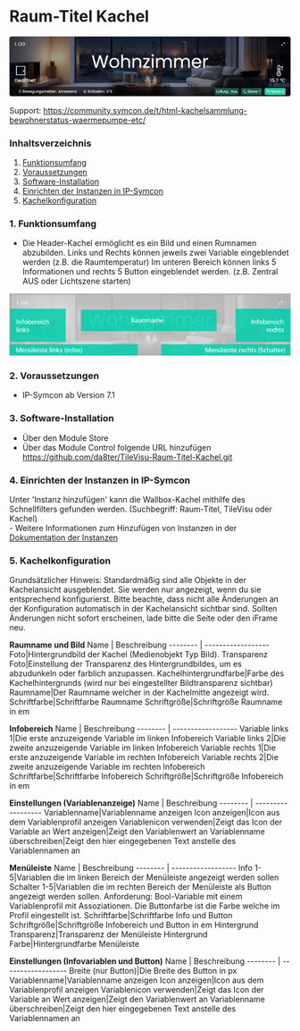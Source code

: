# Raum-Titel Kachel
![Raum-Titel Kachel](https://github.com/da8ter/images/blob/1c5fe63e9757e81e6d8c4c84a63e0b39fa00247c/raum_header.jpg)

Support: https://community.symcon.de/t/html-kachelsammlung-bewohnerstatus-waermepumpe-etc/


### Inhaltsverzeichnis

1. [Funktionsumfang](#1-funktionsumfang)
2. [Voraussetzungen](#2-voraussetzungen)
3. [Software-Installation](#3-software-installation)
4. [Einrichten der Instanzen in IP-Symcon](#4-einrichten-der-instanzen-in-ip-symcon)
5. [Kachelkonfiguration](#5-Kachelkonfiguration)

### 1. Funktionsumfang

* Die Header-Kachel ermöglicht es ein Bild und einen Rumnamen abzubilden. Links und Rechts können jeweils zwei Variable eingeblendet werden (z.B. die Raumtemperatur) Im unteren Bereich können links 5 Informationen und rechts 5 Button eingeblendet werden. (z.B. Zentral AUS oder Lichtszene starten)

![Kachelaufteilung](https://github.com/da8ter/images/blob/87a84c8b2d70f1f68b169b1b117ccbd687415eda/header_tile_bereiche.jpg)

### 2. Voraussetzungen

- IP-Symcon ab Version 7.1

### 3. Software-Installation

* Über den Module Store
* Über das Module Control folgende URL hinzufügen
https://github.com/da8ter/TileVisu-Raum-Titel-Kachel.git


### 4. Einrichten der Instanzen in IP-Symcon

 Unter 'Instanz hinzufügen' kann die Wallbox-Kachel mithilfe des Schnellfilters gefunden werden. (Suchbegriff: Raum-Titel, TileVisu oder Kachel)  
	- Weitere Informationen zum Hinzufügen von Instanzen in der [Dokumentation der Instanzen](https://www.symcon.de/service/dokumentation/konzepte/instanzen/#Instanz_hinzufügen)

### 5. Kachelkonfiguration

Grundsätzlicher Hinweis:
Standardmäßig sind alle Objekte in der Kachelansicht ausgeblendet. Sie werden nur angezeigt, wenn du sie entsprechend konfigurierst. Bitte beachte, dass nicht alle Änderungen an der Konfiguration automatisch in der Kachelansicht sichtbar sind. Sollten Änderungen nicht sofort erscheinen, lade bitte die Seite oder den iFrame neu.

__Raumname und Bild__
Name     | Beschreibung
-------- | ------------------
Foto|Hintergrundbild der Kachel (Medienobjekt Typ Bild).
Transparenz Foto|Einstellung der Transparenz des Hintergrundbildes, um es abzudunkeln oder farblich anzupassen. 
Kachelhintergrundfarbe|Farbe des Kachelhintergrunds (wird nur bei eingestellter Bildtransparenz sichtbar)
Raumname|Der Raumname welcher in der Kachelmitte angezeigt wird.
Schriftfarbe|Schriftfarbe Raumname
Schriftgröße|Schriftgröße Raumname in em

__Infobereich__
Name     | Beschreibung
-------- | ------------------
Variable links 1|Die erste anzuzeigende Variable im linken Infobereich
Variable links 2|Die zweite anzuzeigende Variable im linken Infobereich
Variable rechts 1|Die erste anzuzeigende Variable im rechten Infobereich
Variable rechts 2|Die zweite anzuzeigende Variable im rechten Infobereich
Schriftfarbe|Schriftfarbe Infobereich
Schriftgröße|Schriftgröße Infobereich in em

__Einstellungen (Variablenanzeige)__
Name     | Beschreibung
-------- | ------------------
Variablenname|Variablenname anzeigen
Icon anzeigen|Icon aus dem Variablenprofil anzeigen
Variablenicon verwenden|Zeigt das Icon der Variable an
Wert anzeigen|Zeigt den Variablenwert an
Variablenname überschreiben|Zeigt den hier eingegebenen Text anstelle des Variablennamen an


__Menüleiste__
Name     | Beschreibung
-------- | ------------------
Info 1-5|Variablen die im linken Bereich der Menüleiste angezeigt werden sollen
Schalter 1-5|Variablen die im rechten Bereich der Menüleiste als Button angezeigt werden sollen. Anforderung: Bool-Variable mit einem Variablenprofil mit Assoziationen. Die Buttonfarbe ist die Farbe welche im Profil eingestellt ist.
Schriftfarbe|Schriftfarbe Info und Button
Schriftgröße|Schriftgröße Infobereich und Button in em
Hintergrund Transparenz|Transparenz der Menüleiste
Hintergrund Farbe|Hintergrundfarbe Menüleiste

__Einstellungen (Infovariablen und Button)__
Name     | Beschreibung
-------- | ------------------
Breite (nur Button)|Die Breite des Button in px
Variablenname|Variablenname anzeigen
Icon anzeigen|Icon aus dem Variablenprofil anzeigen
Variablenicon verwenden|Zeigt das Icon der Variable an
Wert anzeigen|Zeigt den Variablenwert an
Variablenname überschreiben|Zeigt den hier eingegebenen Text anstelle des Variablennamen an
